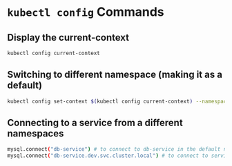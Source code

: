 # `kubectl config` Commands

## Display the current-context

```bash
kubectl config current-context
```

## Switching to different namespace (making it as a default)

```bash
kubectl config set-context $(kubectl config current-context) --namespace=dev
```

## Connecting to a service from a different namespaces

```bash
mysql.connect("db-service") # to connect to db-service in the default namespace
mysql.connect("db-service.dev.svc.cluster.local") # to connect to service in the dev namespace
```
